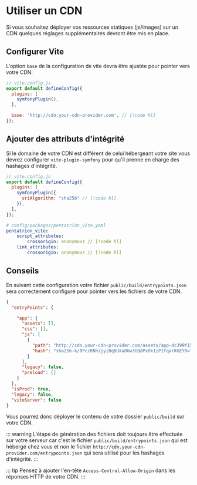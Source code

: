 # Utiliser un CDN

Si vous souhaitez déployer vos ressources statiques (js/images) sur un CDN quelques réglages supplémentaires devront être mis en place.

## Configurer Vite

L'option `base` de la configuration de vite devra être ajustée pour pointer vers votre CDN.

```js
// vite.config.js
export default defineConfig({
  plugins: [
    symfonyPlugin(),
  ],

  base: 'http://cdn.your-cdn-provider.com', // [!code hl]
});
```

## Ajouter des attributs d'intégrité

Si le domaine de votre CDN est différent de celui hébergeant votre site vous devrez configurer `vite-plugin-symfony` pour qu'il prenne en charge des hashages d'intégrité.

```js
// vite.config.js
export default defineConfig({
  plugins: [
    symfonyPlugin({
      sriAlgorithm: "sha256" // [!code hl]
    }),
  ],
});
```

```yaml
# config/packages/pentatrion_vite.yaml
pentatrion_vite:
    script_attributes:
        crossorigin: anonymous // [!code hl]
    link_attributes:
        crossorigin: anonymous // [!code hl]
```

## Conseils

En suivant cette configuration votre fichier `public/build/entrypoints.json` sera correctement configuré pour pointer vers les fichiers de votre CDN.

```json
{
  "entryPoints": {

    "app": {
      "assets": [],
      "css": [],
      "js": [
        {
          "path": "http://cdn.your-cdn-provider.com/assets/app-dc399f15.js",
          "hash": "sha256-k/0PccRNhijyiBqBUXa8Uw3GQdPxOk1iPIfqarKGEY0="
        }
      ],
      "legacy": false,
      "preload": []
    }
  },
  "isProd": true,
  "legacy": false,
  "viteServer": false
}
```

Vous pourrez donc déployer le contenu de votre dossier `public/build` sur votre CDN.

::: warning
L'étape de génération des fichiers doit toujours être effectuée sur votre serveur car c'est le fichier `public/build/entrypoints.json` qui est hébergé chez vous et non le fichier `http://cdn.your-cdn-provider.com/entrypoints.json` qui sera utilisé pour les hashages d'intégrité.
:::


::: tip
Pensez à ajouter l'en-tête `Access-Control-Allow-Origin` dans les réponses HTTP de votre CDN.
:::
